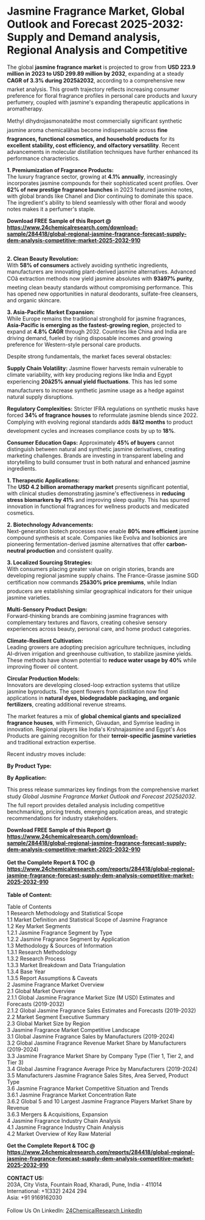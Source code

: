 <h1>Jasmine Fragrance Market, Global Outlook and Forecast 2025-2032: Supply and Demand analysis, Regional Analysis and Competitive</h1><p>The global <strong>jasmine fragrance market</strong> is projected to grow from <strong>USD 223.9 million in 2023 to USD 299.89 million by 2032</strong>, expanding at a steady <strong>CAGR of 3.3% during 2025â2032</strong>, according to a comprehensive new market analysis. This growth trajectory reflects increasing consumer preference for floral fragrance profiles in personal care products and luxury perfumery, coupled with jasmine's expanding therapeutic applications in aromatherapy.</p><p>Methyl dihydrojasmonateâthe most commercially significant synthetic jasmine aroma chemicalâhas become indispensable across <strong>fine fragrances, functional cosmetics, and household products</strong> for its <strong>excellent stability, cost efficiency, and olfactory versatility</strong>. Recent advancements in molecular distillation techniques have further enhanced its performance characteristics.</p><p><strong>1. Premiumization of Fragrance Products:</strong><br>
The luxury fragrance sector, growing at <strong>4.1% annually</strong>, increasingly incorporates jasmine compounds for their sophisticated scent profiles. Over <strong>62% of new prestige fragrance launches</strong> in 2023 featured jasmine notes, with global brands like Chanel and Dior continuing to dominate this space. The ingredient's ability to blend seamlessly with other floral and woody notes makes it a perfumer's staple.</p><div><b>Download FREE Sample of this Report @ 
            <a href="https://www.24chemicalresearch.com/download-sample/284418/global-regional-jasmine-fragrance-forecast-supply-dem-analysis-competitive-market-2025-2032-910">
            https://www.24chemicalresearch.com/download-sample/284418/global-regional-jasmine-fragrance-forecast-supply-dem-analysis-competitive-market-2025-2032-910</a></b></div><br><p><strong>2. Clean Beauty Revolution:</strong><br>
With <strong>58% of consumers</strong> actively avoiding synthetic ingredients, manufacturers are innovating plant-derived jasmine alternatives. Advanced COâ extraction methods now yield jasmine absolutes with <strong>93â97% purity</strong>, meeting clean beauty standards without compromising performance. This has opened new opportunities in natural deodorants, sulfate-free cleansers, and organic skincare.</p><p><strong>3. Asia-Pacific Market Expansion:</strong><br>
While Europe remains the traditional stronghold for jasmine fragrances, <strong>Asia-Pacific is emerging as the fastest-growing region</strong>, projected to expand at <strong>4.8% CAGR</strong> through 2032. Countries like China and India are driving demand, fueled by rising disposable incomes and growing preference for Western-style personal care products.</p><p>Despite strong fundamentals, the market faces several obstacles:</p><p><strong>Supply Chain Volatility:</strong> Jasmine flower harvests remain vulnerable to climate variability, with key producing regions like India and Egypt experiencing <strong>20â25% annual yield fluctuations</strong>. This has led some manufacturers to increase synthetic jasmine usage as a hedge against natural supply disruptions.</p><p><strong>Regulatory Complexities:</strong> Stricter IFRA regulations on synthetic musks have forced <strong>34% of fragrance houses</strong> to reformulate jasmine blends since 2022. Complying with evolving regional standards adds <strong>8â12 months</strong> to product development cycles and increases compliance costs by up to <strong>18%</strong>.</p><p><strong>Consumer Education Gaps:</strong> Approximately <strong>45% of buyers</strong> cannot distinguish between natural and synthetic jasmine derivatives, creating marketing challenges. Brands are investing in transparent labeling and storytelling to build consumer trust in both natural and enhanced jasmine ingredients.</p><p><strong>1. Therapeutic Applications:</strong><br>
The <strong>USD 4.2 billion aromatherapy market</strong> presents significant potential, with clinical studies demonstrating jasmine's effectiveness in <strong>reducing stress biomarkers by 41%</strong> and improving sleep quality. This has spurred innovation in functional fragrances for wellness products and medicated cosmetics.</p><p><strong>2. Biotechnology Advancements:</strong><br>
Next-generation biotech processes now enable <strong>80% more efficient</strong> jasmine compound synthesis at scale. Companies like Evolva and Isobionics are pioneering fermentation-derived jasmine alternatives that offer <strong>carbon-neutral production</strong> and consistent quality.</p><p><strong>3. Localized Sourcing Strategies:</strong><br>
With consumers placing greater value on origin stories, brands are developing regional jasmine supply chains. The France-Grasse jasmine SGD certification now commands <strong>25â30% price premiums</strong>, while Indian producers are establishing similar geographical indicators for their unique jasmine varieties.</p><p><strong>Multi-Sensory Product Design:</strong><br>
	Forward-thinking brands are combining jasmine fragrances with complementary textures and flavors, creating cohesive sensory experiences across beauty, personal care, and home product categories.</p><p><strong>Climate-Resilient Cultivation:</strong><br>
	Leading growers are adopting precision agriculture techniques, including AI-driven irrigation and greenhouse cultivation, to stabilize jasmine yields. These methods have shown potential to <strong>reduce water usage by 40%</strong> while improving flower oil content.</p><p><strong>Circular Production Models:</strong><br>
	Innovators are developing closed-loop extraction systems that utilize jasmine byproducts. The spent flowers from distillation now find applications in <strong>natural dyes, biodegradable packaging, and organic fertilizers</strong>, creating additional revenue streams.</p><p>The market features a mix of <strong>global chemical giants and specialized fragrance houses</strong>, with Firmenich, Givaudan, and Symrise leading in innovation. Regional players like India's Krshnajasmine and Egypt's Aos Products are gaining recognition for their <strong>terroir-specific jasmine varieties</strong> and traditional extraction expertise.</p><p>Recent industry moves include:</p><p><strong>By Product Type:</strong></p><p><strong>By Application:</strong></p><p>This press release summarizes key findings from the comprehensive market study <em>Global Jasmine Fragrance Market Outlook and Forecast 2025â2032</em>. The full report provides detailed analysis including competitive benchmarking, pricing trends, emerging application areas, and strategic recommendations for industry stakeholders.</p><div><b>Download FREE Sample of this Report @ 
            <a href="https://www.24chemicalresearch.com/download-sample/284418/global-regional-jasmine-fragrance-forecast-supply-dem-analysis-competitive-market-2025-2032-910">
            https://www.24chemicalresearch.com/download-sample/284418/global-regional-jasmine-fragrance-forecast-supply-dem-analysis-competitive-market-2025-2032-910</a></b></div><br><div><b>Get the Complete Report & TOC @ 
            <a href="https://www.24chemicalresearch.com/reports/284418/global-regional-jasmine-fragrance-forecast-supply-dem-analysis-competitive-market-2025-2032-910">
            https://www.24chemicalresearch.com/reports/284418/global-regional-jasmine-fragrance-forecast-supply-dem-analysis-competitive-market-2025-2032-910</a></b></div><br>
            <b>Table of Content:</b><p>Table of Contents<br />
1 Research Methodology and Statistical Scope<br />
1.1 Market Definition and Statistical Scope of Jasmine Fragrance<br />
1.2 Key Market Segments<br />
1.2.1 Jasmine Fragrance Segment by Type<br />
1.2.2 Jasmine Fragrance Segment by Application<br />
1.3 Methodology & Sources of Information<br />
1.3.1 Research Methodology<br />
1.3.2 Research Process<br />
1.3.3 Market Breakdown and Data Triangulation<br />
1.3.4 Base Year<br />
1.3.5 Report Assumptions & Caveats<br />
2 Jasmine Fragrance Market Overview<br />
2.1 Global Market Overview<br />
2.1.1 Global Jasmine Fragrance Market Size (M USD) Estimates and Forecasts (2019-2032)<br />
2.1.2 Global Jasmine Fragrance Sales Estimates and Forecasts (2019-2032)<br />
2.2 Market Segment Executive Summary<br />
2.3 Global Market Size by Region<br />
3 Jasmine Fragrance Market Competitive Landscape<br />
3.1 Global Jasmine Fragrance Sales by Manufacturers (2019-2024)<br />
3.2 Global Jasmine Fragrance Revenue Market Share by Manufacturers (2019-2024)<br />
3.3 Jasmine Fragrance Market Share by Company Type (Tier 1, Tier 2, and Tier 3)<br />
3.4 Global Jasmine Fragrance Average Price by Manufacturers (2019-2024)<br />
3.5 Manufacturers Jasmine Fragrance Sales Sites, Area Served, Product Type<br />
3.6 Jasmine Fragrance Market Competitive Situation and Trends<br />
3.6.1 Jasmine Fragrance Market Concentration Rate<br />
3.6.2 Global 5 and 10 Largest Jasmine Fragrance Players Market Share by Revenue<br />
3.6.3 Mergers & Acquisitions, Expansion<br />
4 Jasmine Fragrance Industry Chain Analysis<br />
4.1 Jasmine Fragrance Industry Chain Analysis<br />
4.2 Market Overview of Key Raw Material</p><div><b>Get the Complete Report & TOC @ 
            <a href="https://www.24chemicalresearch.com/reports/284418/global-regional-jasmine-fragrance-forecast-supply-dem-analysis-competitive-market-2025-2032-910">
            https://www.24chemicalresearch.com/reports/284418/global-regional-jasmine-fragrance-forecast-supply-dem-analysis-competitive-market-2025-2032-910</a></b></div><br><b>CONTACT US:</b><br>
            203A, City Vista, Fountain Road, Kharadi, Pune, India - 411014<br>
            International: +1(332) 2424 294<br>
            Asia: +91 9169162030 <br><br>
            Follow Us On LinkedIn: <a href="https://www.linkedin.com/company/24chemicalresearch/">24ChemicalResearch LinkedIn</a>